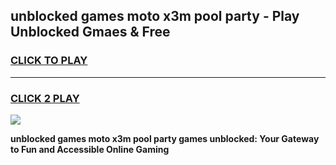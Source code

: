 
## unblocked games moto x3m pool party - Play Unblocked Gmaes & Free
<h3>
<a href="https://news.freeplayer.one?title=unblocked_games_moto_x3m_pool_party&ref=23F">CLICK TO PLAY</a></h3>
<hr>

<h3>
<a href="https://news.freeplayer.one?title=unblocked_games_moto_x3m_pool_party&ref=23F">CLICK 2 PLAY</a>
  
</h3>

<a href="https://news.freeplayer.one?title=unblocked_games_moto_x3m_pool_party&ref=23F/"><img src="https://clearcache.store/games.png"></a>


**unblocked games moto x3m pool party games unblocked: Your Gateway to Fun and Accessible Online Gaming**
